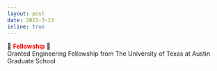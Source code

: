 ```yaml
---
layout: post
date: 2021-3-13
inline: true
---
```

:tada: **<span style="color:red">Fellowship</span>** :tada: <br/>
Granted Engineering Fellowship from The University of Texas at Austin Graduate School 
